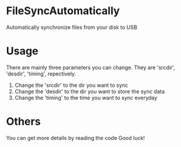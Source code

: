 # FileSyncAutomatically
Automatically synchronize files from your disk to USB
# Usage
There are mainly three parameters you can change. They are 'srcdir', 'desdir', 'timing', repectively.
1. Change the 'srcdir' to the dir you want to sync
2. Change the 'desdir' to the dir you want to store the sync data
3. Change the 'timing' to the time you want to sync everyday

# Others
You can get more details by reading the code
Good luck!
